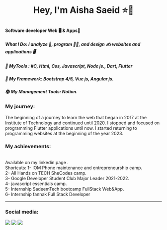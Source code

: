 <h1 align="center"> 
  <p>Hey, I'm Aisha Saeid  ⭐👋</p>
</h1>
<h4> Software developer Web 🖥️ & Apps📱 </h4> 
  <h5>What I Do: I analyze 🔭, program 👩‍💻, and design ✍️ websites and applications 🖥️</h5>
  <h5>🧰 MyTools : #C, Html, Css, Javascript, Node js., Dart, Flutter</h5>
  <h5>💛 My Framework: Bootstrap 4/5, Vue js, Angular js.</h5>
  <h5>📚 My Management Tools: Notion.</h5>

<h3>My journey:</h3>
The beginning of a journey to learn the web that began in 2017 at the Institute of Technology and continued until 2020. I stopped and focused on programming Flutter applications until now. I started returning to programming websites at the beginning of the year 2023.

<h3>My achievements:</h3>
<br>
Available on my linkedin page .
<br>
Shortcuts:
1- IOM Phone maintenance and entrepreneurship camp.
<br>
2- All Hands on TECH SheCodes camp.
<br>
3- Google Developer Student Club Major Leader 2021-2022.
<br>
4- javascript essentials camp.
<br>
5- Internship SadeemTech bootcamp FullStack Web&App.
<br>
6- Internship fannak Full Stack Developer 
<br>

<hr>
<h3>Social media:</h3>
<p>
  <a href="https://www.facebook.com/profile.php?id=100018123510186"> <img src="https://img.shields.io/badge/Awash-Wasina?logo=facebook&logoColor=white&label=Facebook&labelColor=blue"></a>
  <a href="https://twitter.com/Awash_wasina"> 
    <img src="https://img.shields.io/badge/Awash-Wasina?logo=Twitter&logoColor=white&label=Twitter&labelColor=blue"></a>
  <a href="https://www.linkedin.com/in/aisha-galmouz-946942206/"> 
  <img src="https://img.shields.io/badge/Aisha-Galmouz?logo=linkedin&logoColor=white&label=linkedin&labelColor=blue"></a>
</p>

<!--
**AshGalm/AshGalm** is a ✨ _special_ ✨ repository because its `README.md` (this file) appears on your GitHub profile.

Here are some ideas to get you started:

- 🔭 I’m currently working on ...
- 🌱 I’m currently learning ...
- 👯 I’m looking to collaborate on ...
- 🤔 I’m looking for help with ...
- 💬 Ask me about ...
- 📫 How to reach me: ...
- 😄 Pronouns: ...
- ⚡ Fun fact: ...
-->
